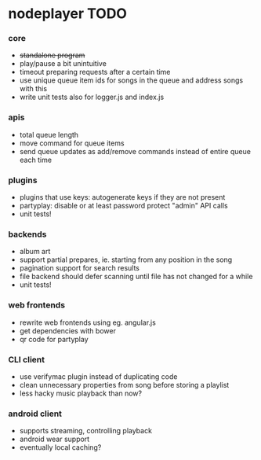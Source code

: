 nodeplayer TODO
===============

### core
- ~~standalone program~~
- play/pause a bit unintuitive
- timeout preparing requests after a certain time
- use unique queue item ids for songs in the queue and address songs with this
- write unit tests also for logger.js and index.js

### apis
- total queue length
- move command for queue items
- send queue updates as add/remove commands instead of entire queue each time

### plugins
- plugins that use keys: autogenerate keys if they are not present
- partyplay: disable or at least password protect "admin" API calls
- unit tests!

### backends
- album art
- support partial prepares, ie. starting from any position in the song
- pagination support for search results
- file backend should defer scanning until file has not changed for a while
- unit tests!

### web frontends
- rewrite web frontends using eg. angular.js
- get dependencies with bower
- qr code for partyplay

### CLI client
- use verifymac plugin instead of duplicating code
- clean unnecessary properties from song before storing a playlist
- less hacky music playback than now?

### android client
- supports streaming, controlling playback
- android wear support
- eventually local caching?
